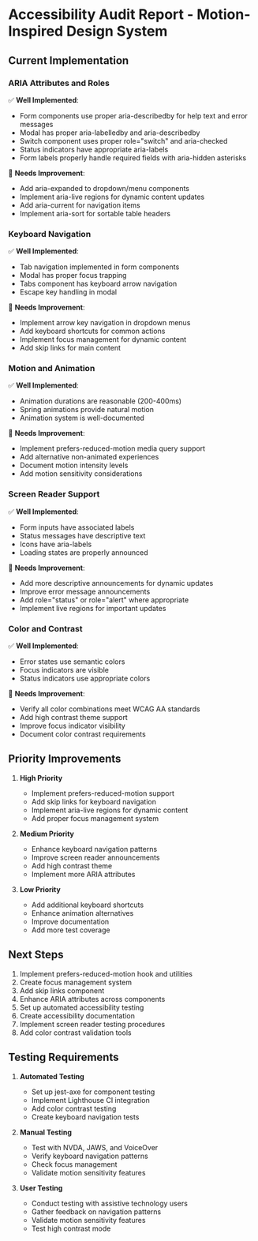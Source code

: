 # Accessibility Audit Report - Motion-Inspired Design System

## Current Implementation

### ARIA Attributes and Roles
✅ **Well Implemented**:
- Form components use proper aria-describedby for help text and error messages
- Modal has proper aria-labelledby and aria-describedby
- Switch component uses proper role="switch" and aria-checked
- Status indicators have appropriate aria-labels
- Form labels properly handle required fields with aria-hidden asterisks

🔄 **Needs Improvement**:
- Add aria-expanded to dropdown/menu components
- Implement aria-live regions for dynamic content updates
- Add aria-current for navigation items
- Implement aria-sort for sortable table headers

### Keyboard Navigation
✅ **Well Implemented**:
- Tab navigation implemented in form components
- Modal has proper focus trapping
- Tabs component has keyboard arrow navigation
- Escape key handling in modal

🔄 **Needs Improvement**:
- Implement arrow key navigation in dropdown menus
- Add keyboard shortcuts for common actions
- Implement focus management for dynamic content
- Add skip links for main content

### Motion and Animation
✅ **Well Implemented**:
- Animation durations are reasonable (200-400ms)
- Spring animations provide natural motion
- Animation system is well-documented

🔄 **Needs Improvement**:
- Implement prefers-reduced-motion media query support
- Add alternative non-animated experiences
- Document motion intensity levels
- Add motion sensitivity considerations

### Screen Reader Support
✅ **Well Implemented**:
- Form inputs have associated labels
- Status messages have descriptive text
- Icons have aria-labels
- Loading states are properly announced

🔄 **Needs Improvement**:
- Add more descriptive announcements for dynamic updates
- Improve error message announcements
- Add role="status" or role="alert" where appropriate
- Implement live regions for important updates

### Color and Contrast
✅ **Well Implemented**:
- Error states use semantic colors
- Focus indicators are visible
- Status indicators use appropriate colors

🔄 **Needs Improvement**:
- Verify all color combinations meet WCAG AA standards
- Add high contrast theme support
- Improve focus indicator visibility
- Document color contrast requirements

## Priority Improvements

1. **High Priority**
   - Implement prefers-reduced-motion support
   - Add skip links for keyboard navigation
   - Implement aria-live regions for dynamic content
   - Add proper focus management system

2. **Medium Priority**
   - Enhance keyboard navigation patterns
   - Improve screen reader announcements
   - Add high contrast theme
   - Implement more ARIA attributes

3. **Low Priority**
   - Add additional keyboard shortcuts
   - Enhance animation alternatives
   - Improve documentation
   - Add more test coverage

## Next Steps

1. Implement prefers-reduced-motion hook and utilities
2. Create focus management system
3. Add skip links component
4. Enhance ARIA attributes across components
5. Set up automated accessibility testing
6. Create accessibility documentation
7. Implement screen reader testing procedures
8. Add color contrast validation tools

## Testing Requirements

1. **Automated Testing**
   - Set up jest-axe for component testing
   - Implement Lighthouse CI integration
   - Add color contrast testing
   - Create keyboard navigation tests

2. **Manual Testing**
   - Test with NVDA, JAWS, and VoiceOver
   - Verify keyboard navigation patterns
   - Check focus management
   - Validate motion sensitivity features

3. **User Testing**
   - Conduct testing with assistive technology users
   - Gather feedback on navigation patterns
   - Validate motion sensitivity features
   - Test high contrast mode 